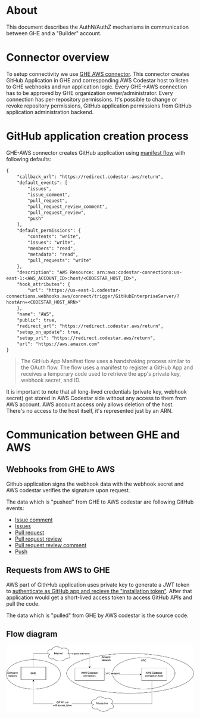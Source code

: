 # About
This document describes the AuthN/AuthZ mechanisms in communication between GHE and a "Builder" account.

# Connector overview
To setup connectivity we use [GHE AWS connector](https://docs.aws.amazon.com/dtconsole/latest/userguide/connections-create-gheserver-console.html). 
This connector creates GitHub Application in GHE and corresponding AWS Codestar host to listen to GHE webhooks and run application logic. 
Every GHE->AWS connection has to be approved by GHE organization owner/administrator. 
Every connection has per-repository permissions. 
It's possible to change or revoke repository permissions, 
GitHub application permissions from GitHub application administration backend. 

# GitHub application creation process
GHE-AWS connector creates GitHub application using [manifest flow](https://docs.github.com/en/developers/apps/building-github-apps/creating-a-github-app-from-a-manifest) 
with following defaults:
```
{
    "callback_url": "https://redirect.codestar.aws/return",
    "default_events": [
        "issues",
        "issue_comment",
        "pull_request",
        "pull_request_review_comment",
        "pull_request_review",
        "push"
    ],
    "default_permissions": {
        "contents": "write",
        "issues": "write",
        "members": "read",
        "metadata": "read",
        "pull_requests": "write"
    },
    "description": "AWS Resource: arn:aws:codestar-connections:us-east-1:<AWS_ACCOUNT_ID>:host/<CODESTAR_HOST_ID>",
    "hook_attributes": {
        "url": "https://us-east-1.codestar-connections.webhooks.aws/connect/trigger/GitHubEnterpriseServer/?hostArn=<CODESTAR_HOST_ARN>"
    },
    "name": "AWS",
    "public": true,
    "redirect_url": "https://redirect.codestar.aws/return",
    "setup_on_update": true,
    "setup_url": "https://redirect.codestar.aws/return",
    "url": "https://aws.amazon.com"
}
```
> The GitHub App Manifest flow uses a handshaking process similar to the OAuth flow. The flow uses a manifest to register a GitHub App and receives a temporary code used to retrieve the app's private key, webhook secret, and ID.

It is important to note that all long-lived credentials (private key, webhook secret) get stored in AWS Codestar side without any access to them from AWS account. AWS account access only allows deletion of the host. There's no access to the host itself, it's represented just by an ARN.

# Communication between GHE and AWS

## Webhooks from GHE to AWS
Github application signs the webhook data with the webhook secret and AWS codestar verifies the signature upon request.

The data which is "pushed" from GHE to AWS codestar are following GitHub events:
- [Issue comment](https://docs.github.com/en/developers/webhooks-and-events/webhooks/webhook-events-and-payloads#issue_comment)
- [Issues](https://docs.github.com/en/developers/webhooks-and-events/webhooks/webhook-events-and-payloads#issues)
- [Pull request](https://docs.github.com/en/developers/webhooks-and-events/webhooks/webhook-events-and-payloads#pull_request)
- [Pull request review](https://docs.github.com/en/developers/webhooks-and-events/webhooks/webhook-events-and-payloads#pull_request_review)
- [Pull request review comment](https://docs.github.com/en/developers/webhooks-and-events/webhooks/webhook-events-and-payloads#pull_request_review_comment)
- [Push](https://docs.github.com/en/developers/webhooks-and-events/webhooks/webhook-events-and-payloads#push)

## Requests from AWS to GHE
AWS part of GithHub application uses private key to generate a JWT token to [authenticate as GitHub app and recieve the "installation token"](https://docs.github.com/en/developers/apps/building-github-apps/authenticating-with-github-apps). 
After that application would get a short-lived access token to access GitHub APIs and pull the code.

The data which is "pulled" from GHE by AWS codestar is the source code.

## Flow diagram
![Communication between GHE and AWS](./resources/ghe-aws.png?raw=true "Communication between GHE and AWS")